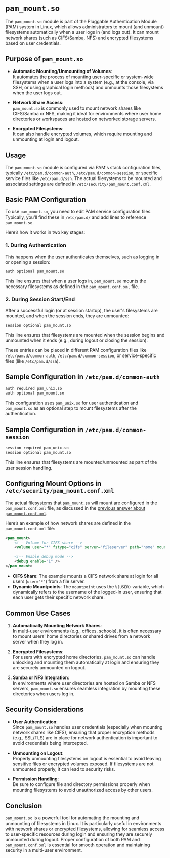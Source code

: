 # `pam_mount.so`

The `pam_mount.so` module is part of the Pluggable Authentication Module (PAM) system in Linux, which allows administrators to mount (and unmount) filesystems automatically when a user logs in (and logs out). It can mount network shares (such as CIFS/Samba, NFS) and encrypted filesystems based on user credentials.

## Purpose of `pam_mount.so`

- **Automatic Mounting/Unmounting of Volumes**:  
  It automates the process of mounting user-specific or system-wide filesystems when a user logs into a system (e.g., at the console, via SSH, or using graphical login methods) and unmounts those filesystems when the user logs out.
  
- **Network Share Access**:  
  `pam_mount.so` is commonly used to mount network shares like CIFS/Samba or NFS, making it ideal for environments where user home directories or workspaces are hosted on networked storage servers.

- **Encrypted Filesystems**:  
  It can also handle encrypted volumes, which require mounting and unmounting at login and logout.

## Usage

The `pam_mount.so` module is configured via PAM's stack configuration files, typically `/etc/pam.d/common-auth`, `/etc/pam.d/common-session`, or specific service files like `/etc/pam.d/ssh`. The actual filesystems to be mounted and associated settings are defined in `/etc/security/pam_mount.conf.xml`.

## Basic PAM Configuration

To use `pam_mount.so`, you need to edit PAM service configuration files. Typically, you’ll find these in `/etc/pam.d/` and add lines to reference `pam_mount.so`.

Here’s how it works in two key stages:

### 1. **During Authentication**  
This happens when the user authenticates themselves, such as logging in or opening a session:

```bash
auth optional pam_mount.so
```
This line ensures that when a user logs in, `pam_mount.so` mounts the necessary filesystems as defined in the `pam_mount.conf.xml` file.

### 2. **During Session Start/End**  
After a successful login (or at session startup), the user's filesystems are mounted, and when the session ends, they are unmounted:

```bash
session optional pam_mount.so
```
This line ensures that filesystems are mounted when the session begins and unmounted when it ends (e.g., during logout or closing the session).

These entries can be placed in different PAM configuration files like `/etc/pam.d/common-auth`, `/etc/pam.d/common-session`, or service-specific files (like `/etc/pam.d/ssh`).

## Sample Configuration in `/etc/pam.d/common-auth`

```bash
auth required pam_unix.so
auth optional pam_mount.so
```

This configuration uses `pam_unix.so` for user authentication and `pam_mount.so` as an optional step to mount filesystems after the authentication.

## Sample Configuration in `/etc/pam.d/common-session`

```bash
session required pam_unix.so
session optional pam_mount.so
```

This line ensures that filesystems are mounted/unmounted as part of the user session handling.

## Configuring Mount Options in `/etc/security/pam_mount.conf.xml`

The actual filesystems that `pam_mount.so` will mount are configured in the `pam_mount.conf.xml` file, as discussed in the [previous answer about `pam_mount.conf.xml`](https://chat.openai.com/c/pk7z9).

Here’s an example of how network shares are defined in the `pam_mount.conf.xml` file:

```xml
<pam_mount>
    <!-- Volume for CIFS share -->
    <volume user="*" fstype="cifs" server="fileserver" path="home" mountpoint="/home/%(USER)/share" />
    
    <!-- Enable debug mode -->
    <debug enable="1" />
</pam_mount>
```

- **CIFS Share**: The example mounts a CIFS network share at login for all users (`user="*"`) from a file server.
- **Dynamic Mountpoints**: The `mountpoint` uses the `%(USER)` variable, which dynamically refers to the username of the logged-in user, ensuring that each user gets their specific network share.

## Common Use Cases

1. **Automatically Mounting Network Shares**:  
   In multi-user environments (e.g., offices, schools), it is often necessary to mount users' home directories or shared drives from a network server when they log in.

2. **Encrypted Filesystems**:  
   For users with encrypted home directories, `pam_mount.so` can handle unlocking and mounting them automatically at login and ensuring they are securely unmounted on logout.

3. **Samba or NFS Integration**:  
   In environments where user directories are hosted on Samba or NFS servers, `pam_mount.so` ensures seamless integration by mounting these directories when users log in.

## Security Considerations

- **User Authentication**:  
  Since `pam_mount.so` handles user credentials (especially when mounting network shares like CIFS), ensuring that proper encryption methods (e.g., SSL/TLS) are in place for network authentication is important to avoid credentials being intercepted.

- **Unmounting on Logout**:  
  Properly unmounting filesystems on logout is essential to avoid leaving sensitive files or encrypted volumes exposed. If filesystems are not unmounted properly, it can lead to security risks.

- **Permission Handling**:  
  Be sure to configure file and directory permissions properly when mounting filesystems to avoid unauthorized access by other users.

## Conclusion

`pam_mount.so` is a powerful tool for automating the mounting and unmounting of filesystems in Linux. It is particularly useful in environments with network shares or encrypted filesystems, allowing for seamless access to user-specific resources during login and ensuring they are securely unmounted during logout. Proper configuration of both PAM and `pam_mount.conf.xml` is essential for smooth operation and maintaining security in a multi-user environment.
